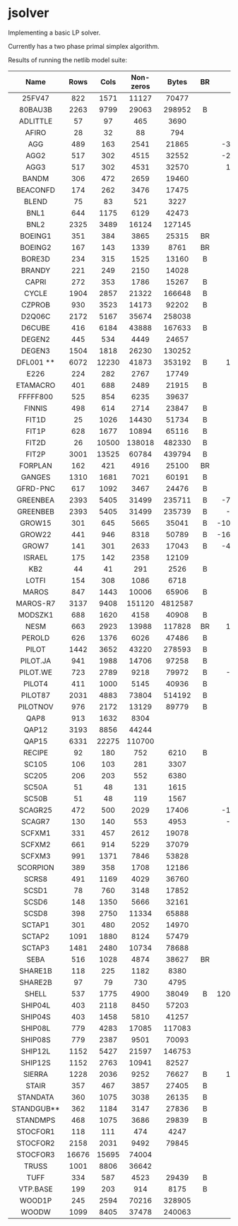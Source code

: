 # jsolver

Implementing a basic LP solver. 

Currently has a two phase primal simplex algorithm.

Results of running the netlib model suite:

|    Name    |  Rows |  Cols | Non-zeros |  Bytes  | BR |       Optimal | Jsolve Result | Iterations |
|:----------:|:-----:|:-----:|:---------:|:-------:|:--:|--------------:|--------------:|-----------:|
| 25FV47     | 822   | 1571  | 11127     | 70477   |    |       5501.85 |               |            |
| 80BAU3B    | 2263  | 9799  | 29063     | 298952  | B  |     987232.16 |               |            |
| ADLITTLE   | 57    | 97    | 465       | 3690    |    |     225494.96 |     -22594.96 |        159 |
| AFIRO      | 28    | 32    | 88        | 794     |    |       -464.75 |        464.75 |            |
| AGG        | 489   | 163   | 2541      | 21865   |    |  -35991767.29 |               |            |
| AGG2       | 517   | 302   | 4515      | 32552   |    |  -20239252.36 |               |            |
| AGG3       | 517   | 302   | 4531      | 32570   |    |   10312115.94 |               |            |
| BANDM      | 306   | 472   | 2659      | 19460   |    |       -158.63 |        158.63 |       1066 |
| BEACONFD   | 174   | 262   | 3476      | 17475   |    |      33592.49 |               |            |
| BLEND      | 75    | 83    | 521       | 3227    |    |        -30.81 |               |            |
| BNL1       | 644   | 1175  | 6129      | 42473   |    |       1977.63 |               |            |
| BNL2       | 2325  | 3489  | 16124     | 127145  |    |       1811.24 |               |            |
| BOEING1    | 351   | 384   | 3865      | 25315   | BR |       -335.21 |               |            |
| BOEING2    | 167   | 143   | 1339      | 8761    | BR |       -315.02 |               |            |
| BORE3D     | 234   | 315   | 1525      | 13160   | B  |       1373.08 |               |            |
| BRANDY     | 221   | 249   | 2150      | 14028   |    |       1518.51 |      -1518.51 |        590 |
| CAPRI      | 272   | 353   | 1786      | 15267   | B  |       2690.01 |               |            |
| CYCLE      | 1904  | 2857  | 21322     | 166648  | B  |         -5.23 |               |            |
| CZPROB     | 930   | 3523  | 14173     | 92202   | B  |    2185196.70 |               |            |
| D2Q06C     | 2172  | 5167  | 35674     | 258038  |    |     122784.24 |               |            |
| D6CUBE     | 416   | 6184  | 43888     | 167633  | B  |        315.49 |               |            |
| DEGEN2     | 445   | 534   | 4449      | 24657   |    |      -1435.18 |               |            |
| DEGEN3     | 1504  | 1818  | 26230     | 130252  |    |       -987.29 |               |            |
| DFL001 **  | 6072  | 12230 | 41873     | 353192  | B  |   11266400.00 |               |            |
| E226       | 224   | 282   | 2767      | 17749   |    |        -18.75 |               |            |
| ETAMACRO   | 401   | 688   | 2489      | 21915   | B  |       -755.72 |               |            |
| FFFFF800   | 525   | 854   | 6235      | 39637   |    |     555679.61 |               |            |
| FINNIS     | 498   | 614   | 2714      | 23847   | B  |     172790.97 |               |            |
| FIT1D      | 25    | 1026  | 14430     | 51734   | B  |      -9146.38 |               |            |
| FIT1P      | 628   | 1677  | 10894     | 65116   | B  |       9146.38 |               |            |
| FIT2D      | 26    | 10500 | 138018    | 482330  | B  |     -68464.29 |               |            |
| FIT2P      | 3001  | 13525 | 60784     | 439794  | B  |      68464.29 |               |            |
| FORPLAN    | 162   | 421   | 4916      | 25100   | BR |       -664.22 |               |            |
| GANGES     | 1310  | 1681  | 7021      | 60191   | B  |    -109586.36 |               |            |
| GFRD-PNC   | 617   | 1092  | 3467      | 24476   | B  |    6902236.00 |               |            |
| GREENBEA   | 2393  | 5405  | 31499     | 235711  | B  |  -72462405.91 |               |            |
| GREENBEB   | 2393  | 5405  | 31499     | 235739  | B  |   -4302147.61 |               |            |
| GROW15     | 301   | 645   | 5665      | 35041   | B  | -106870941.29 |               |            |
| GROW22     | 441   | 946   | 8318      | 50789   | B  | -160834336.48 |               |            |
| GROW7      | 141   | 301   | 2633      | 17043   | B  |  -47787811.82 |               |            |
| ISRAEL     | 175   | 142   | 2358      | 12109   |    |    -896644.82 |               |            |
| KB2        | 44    | 41    | 291       | 2526    | B  |      -1749.90 |       1749.90 |            |
| LOTFI      | 154   | 308   | 1086      | 6718    |    |        -25.26 |         25.26 |        308 |
| MAROS      | 847   | 1443  | 10006     | 65906   | B  |     -58063.74 |               |            |
| MAROS-R7   | 3137  | 9408  | 151120    | 4812587 |    |    1497185.17 |               |            |
| MODSZK1    | 688   | 1620  | 4158      | 40908   | B  |        320.62 |               |            |
| NESM       | 663   | 2923  | 13988     | 117828  | BR |   14076073.04 |               |            |
| PEROLD     | 626   | 1376  | 6026      | 47486   | B  |      -9380.76 |               |            |
| PILOT      | 1442  | 3652  | 43220     | 278593  | B  |       -557.40 |               |            |
| PILOT.JA   | 941   | 1988  | 14706     | 97258   | B  |      -6113.13 |               |            |
| PILOT.WE   | 723   | 2789  | 9218      | 79972   | B  |   -2720102.74 |               |            |
| PILOT4     | 411   | 1000  | 5145      | 40936   | B  |      -2581.14 |               |            |
| PILOT87    | 2031  | 4883  | 73804     | 514192  | B  |        301.71 |               |            |
| PILOTNOV   | 976   | 2172  | 13129     | 89779   | B  |      -4497.28 |               |            |
| QAP8       | 913   | 1632  | 8304      |         |    |        203.50 |               |            |
| QAP12      | 3193  | 8856  | 44244     |         |    |        522.89 |               |            |
| QAP15      | 6331  | 22275 | 110700    |         |    |       1040.99 |               |            |
| RECIPE     | 92    | 180   | 752       | 6210    | B  |       -266.62 |        266.62 |            |
| SC105      | 106   | 103   | 281       | 3307    |    |        -52.20 |         52.20 |            |
| SC205      | 206   | 203   | 552       | 6380    |    |        -52.20 |               |            |
| SC50A      | 51    | 48    | 131       | 1615    |    |        -64.58 |         64.58 |            |
| SC50B      | 51    | 48    | 119       | 1567    |    |        -70.00 |         70.00 |            |
| SCAGR25    | 472   | 500   | 2029      | 17406   |    |  -14753433.06 |               |            |
| SCAGR7     | 130   | 140   | 553       | 4953    |    |   -2331389.25 |               |            |
| SCFXM1     | 331   | 457   | 2612      | 19078   |    |      18416.76 |               |            |
| SCFXM2     | 661   | 914   | 5229      | 37079   |    |      36660.26 |               |            |
| SCFXM3     | 991   | 1371  | 7846      | 53828   |    |      54901.25 |               |            |
| SCORPION   | 389   | 358   | 1708      | 12186   |    |       1878.12 |      -1878.12 |        625 |
| SCRS8      | 491   | 1169  | 4029      | 36760   |    |        904.30 |               |            |
| SCSD1      | 78    | 760   | 3148      | 17852   |    |          8.67 |               |            |
| SCSD6      | 148   | 1350  | 5666      | 32161   |    |         50.50 |               |            |
| SCSD8      | 398   | 2750  | 11334     | 65888   |    |        905.00 |               |            |
| SCTAP1     | 301   | 480   | 2052      | 14970   |    |       1412.25 |               |            |
| SCTAP2     | 1091  | 1880  | 8124      | 57479   |    |       1724.81 |               |            |
| SCTAP3     | 1481  | 2480  | 10734     | 78688   |    |       1424.00 |               |            |
| SEBA       | 516   | 1028  | 4874      | 38627   | BR |      15711.60 |               |            |
| SHARE1B    | 118   | 225   | 1182      | 8380    |    |     -76589.32 |               |            |
| SHARE2B    | 97    | 79    | 730       | 4795    |    |       -415.73 |               |            |
| SHELL      | 537   | 1775  | 4900      | 38049   | B  | 1208825346.00 |               |            |
| SHIP04L    | 403   | 2118  | 8450      | 57203   |    |    1793324.54 |               |            |
| SHIP04S    | 403   | 1458  | 5810      | 41257   |    |    1798714.70 |               |            |
| SHIP08L    | 779   | 4283  | 17085     | 117083  |    |    1909055.21 |               |            |
| SHIP08S    | 779   | 2387  | 9501      | 70093   |    |    1920098.21 |               |            |
| SHIP12L    | 1152  | 5427  | 21597     | 146753  |    |    1470187.92 |               |            |
| SHIP12S    | 1152  | 2763  | 10941     | 82527   |    |    1489236.13 |               |            |
| SIERRA     | 1228  | 2036  | 9252      | 76627   | B  |   15394362.18 |               |            |
| STAIR      | 357   | 467   | 3857      | 27405   | B  |       -251.27 |               |            |
| STANDATA   | 360   | 1075  | 3038      | 26135   | B  |       1257.70 |               |            |
| STANDGUB** | 362   | 1184  | 3147      | 27836   | B  |               |               |            |
| STANDMPS   | 468   | 1075  | 3686      | 29839   | B  |       1406.02 |               |            |
| STOCFOR1   | 118   | 111   | 474       | 4247    |    |     -41131.98 |               |            |
| STOCFOR2   | 2158  | 2031  | 9492      | 79845   |    |     -39024.41 |               |            |
| STOCFOR3   | 16676 | 15695 | 74004     |         |    |     -39976.66 |               |            |
| TRUSS      | 1001  | 8806  | 36642     |         |    |     458815.85 |               |            |
| TUFF       | 334   | 587   | 4523      | 29439   | B  |          0.29 |               |            |
| VTP.BASE   | 199   | 203   | 914       | 8175    | B  |     129831.46 |               |            |
| WOOD1P     | 245   | 2594  | 70216     | 328905  |    |          1.44 |               |            |
| WOODW      | 1099  | 8405  | 37478     | 240063  |    |          1.30 |               |            |